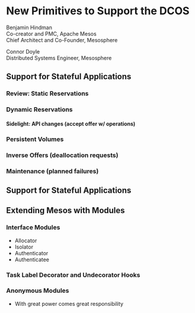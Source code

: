 # New Primitives to Support the DCOS

Benjamin Hindman  
Co-creator and PMC, Apache Mesos  
Chief Architect and Co-Founder, Mesosphere

Connor Doyle  
Distributed Systems Engineer, Mesosphere

## Support for Stateful Applications

### Review: Static Reservations

### Dynamic Reservations

#### Sidelight: API changes (accept offer w/ operations)

### Persistent Volumes

### Inverse Offers (deallocation requests)

### Maintenance (planned failures)

## Support for Stateful Applications

## Extending Mesos with Modules

### Interface Modules

- Allocator
- Isolator
- Authenticator
- Authenticatee

### Task Label Decorator and Undecorator Hooks

### Anonymous Modules

- With great power comes great responsibility


